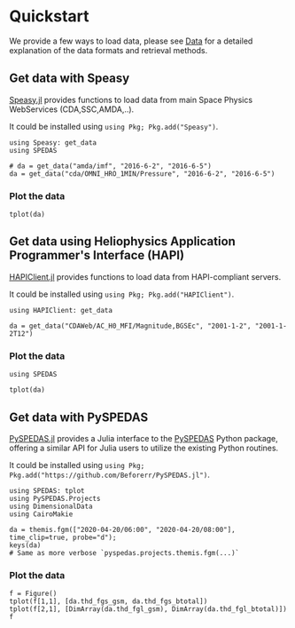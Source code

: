 # Quickstart

We provide a few ways to load data, please see [Data](../explanations/data.md) for a detailed explanation of the data formats and retrieval methods.

## Get data with Speasy

[Speasy.jl](https://github.com/SciQLop/Speasy.jl) provides functions to load data from main Space Physics WebServices (CDA,SSC,AMDA,..).

It could be installed using `using Pkg; Pkg.add("Speasy")`.

```@example share
using Speasy: get_data
using SPEDAS

# da = get_data("amda/imf", "2016-6-2", "2016-6-5")
da = get_data("cda/OMNI_HRO_1MIN/Pressure", "2016-6-2", "2016-6-5")
```

### Plot the data

```@example share
tplot(da)
```

## Get data using Heliophysics Application Programmer's Interface (HAPI)

[HAPIClient.jl](https://github.com/Beforerr/HAPIClient.jl) provides functions to load data from HAPI-compliant servers.

It could be installed using `using Pkg; Pkg.add("HAPIClient")`.

```@example hapi
using HAPIClient: get_data

da = get_data("CDAWeb/AC_H0_MFI/Magnitude,BGSEc", "2001-1-2", "2001-1-2T12")
```

### Plot the data

```@example hapi
using SPEDAS

tplot(da)
```

## Get data with PySPEDAS

[PySPEDAS.jl](https://github.com/Beforerr/PySPEDAS.jl) provides a Julia interface to the [PySPEDAS](https://github.com/spedas/pyspedas) Python package, offering a similar API for Julia users to utilize the existing Python routines.

It could be installed using `using Pkg; Pkg.add("https://github.com/Beforerr/PySPEDAS.jl")`.

```@example pyspedas
using SPEDAS: tplot
using PySPEDAS.Projects
using DimensionalData
using CairoMakie

da = themis.fgm(["2020-04-20/06:00", "2020-04-20/08:00"], time_clip=true, probe="d");
keys(da)
# Same as more verbose `pyspedas.projects.themis.fgm(...)`
```

### Plot the data

```@example pyspedas
f = Figure()
tplot(f[1,1], [da.thd_fgs_gsm, da.thd_fgs_btotal])
tplot(f[2,1], [DimArray(da.thd_fgl_gsm), DimArray(da.thd_fgl_btotal)])
f
```
